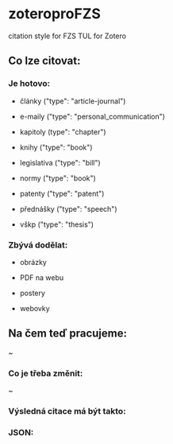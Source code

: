 # zoteroproFZS

citation style for FZS TUL for Zotero

## Co lze citovat:

### Je hotovo:

- články ("type": "article-journal")

- e-maily ("type": "personal_communication")

- kapitoly (type": "chapter")

- knihy ("type": "book")

- legislativa ("type": "bill")

- normy ("type": "book")

- patenty ("type": "patent")

- přednášky ("type": "speech")

- vškp ("type": "thesis")

### Zbývá dodělat:

- obrázky

- PDF na webu

- postery

- webovky

## Na čem teď pracujeme:

~

### Co je třeba změnit:

~

### Výsledná citace má být takto:

### JSON: